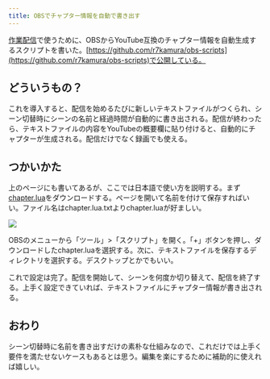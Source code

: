 ```yaml
---
title: OBSでチャプター情報を自動で書き出す
---
```

[作業配信](https://www.youtube.com/channel/UC5s-KpSDGzxWPWNv94PnJHw)で使うために、OBSからYouTube互換のチャプター情報を自動生成するスクリプトを書いた。[https://github.com/r7kamura/obs-scripts](https://github.com/r7kamura/obs-scripts)で公開している。

どういうもの？
-------

これを導入すると、配信を始めるたびに新しいテキストファイルがつくられ、シーン切替時にシーンの名前と経過時間が自動的に書き出される。配信が終わったら、テキストファイルの内容をYouTubeの概要欄に貼り付けると、自動的にチャプターが生成される。配信だけでなく録画でも使える。

つかいかた
-----

上のページにも書いてあるが、ここでは日本語で使い方を説明する。まず[chapter.lua](https://raw.githubusercontent.com/r7kamura/obs-scripts/main/chapter.lua)をダウンロードする。ページを開いて名前を付けて保存すればいい。ファイル名はchapter.lua.txtよりchapter.luaが好ましい。

![](https://lh3.googleusercontent.com/docs/ADP-6oFkDifRxViNM02RIXYd_PZAEMuLNQ-c0j-t-jcyDjAscHLpnU-U8KnxRFGuPXHzcXGl6aNO2icFq_b5N8ucztMIXjPr-NIXtISHR0pXf5ZL6UoQTjhIcLBJvtRklo1YUnUmvj7_9jscQjtw_X3vNntm8460L1FV-1jIfEGmOYxaU97-wVzEwbyGy8jeiiqcBxzaFSfRvV1XEcyB00ZJLeAuKOcE6rpXHmC7W02mjX2xTJxsmOFy-ntAomwBgUxO2sU9DjZLw4Q_D2xNW3JiZ6TKkqJfTAPJR7pCOrRLoWSGbQVdhxCHMZnS4X7W0nfAw826wdcwj4AEoqQKrNmcsM4G251VuU2eb0yibaxE-3_l8CkPZ2QipvS5pUj29F-4siv-JTTA7VkPltRLEbiMkQNvzaiuyceFOf0WVzOfwzWbgH2uwELJ00wOsbeS1hOxOsYJA0l1gqpAD6JzVpvCO2XUTQCDhkKnGnMnwpqEXqS2WIK7kFMUdNCmEg8YHmBQ1ESEzl03vICc-KDzHTUQqNh8c2QCFo1MLdO2xx6bIb6JW8vq2XYQeOn2V_xqcIHfu8iFRGUVSD1pDPrs90Lo2d-huZvdG0oheYp5A65Irap04uMU68EupR76Fbv_XtOqd_I0PVkmgfFr2z_1NZnrJXZrxhojAOhOwi-bg3HRU28vfKy2CChqIwmc6vwlblvI2EclAt3Mi2-pz58vHeYkDtmd7_swsC3dwkxIOyk-XS6YPfhsP5q87Eky4UCS4kXykpgq4rgj3v7Uut-T2iHmZT3nVpDnH9gX44PTqr0jOHp2NFCwO5FHlXTijRLGlBSpiv86xjZh3NyfzTVRFEO_iwS6w2RxM60Fr8IW6j5aaMnrR0GMSzCsY5snJZoZJG3PG7bx_ULcMfX36fLMVf0vJBUxBirmQQL7HgyC0eBRmvAzeJf05k0thbqlPjori8fDFDuPVPOzD_oMxrGaHQDcpQxI235_98btWUizdmqgT9wZ8w9ruk8wzz3KgZHc3ULMVhGL-kVGdTNUxm6Oc8JYRAZr_Ahdd7w3QkIOF6GpRK7-wHBbHwG9zM8fLOPeobvQn2ot_-6fHlCqo8bxZLgxj7rracbPv1S-vVw8uhIRhYh6PcUTxY79hPWTnHxGga-3b7PfrFRLvG4bfRK3f8Qu_xD-7KlChcgB3cJRLyiN3cYmPK9HW4LaSs9uU05Ooi_ZRg8wtYR2FcLTQuXtp2dVxb1oLRvnoYm5nj0VkDBWhCiEBh-n)

OBSのメニューから「ツール」>「スクリプト」を開く。「+」ボタンを押し、ダウンロードしたchapter.luaを選択する。次に、テキストファイルを保存するディレクトリを選択する。デスクトップとかでもいい。

これで設定は完了。配信を開始して、シーンを何度か切り替えて、配信を終了する。上手く設定できていれば、テキストファイルにチャプター情報が書き出される。

おわり
---

シーン切替時に名前を書き出すだけの素朴な仕組みなので、これだけでは上手く要件を満たせないケースもあるとは思う。編集を楽にするために補助的に使えれば嬉しい。
